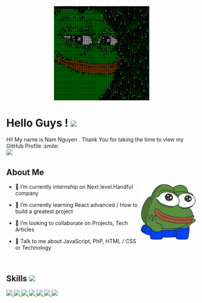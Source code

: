 
<div align="center">
<img width="50%" height = "50%" src="https://raw.githubusercontent.com/donezombie/donezombie/main/pepe.gif" alt="cover" />
</div>

<h1> Hello Guys ! <img src = "https://raw.githubusercontent.com/MartinHeinz/MartinHeinz/master/wave.gif" width = 30px> </h1>
<p align='center'>
</p>

<div size='20px'> Hi! My name is Nam Nguyen . Thank You for taking the time to view my GitHub Profile :smile: 
</div>

 <img src = "https://media0.giphy.com/media/KDDpcKigbfFpnejZs6/giphy.gif?cid=ecf05e47oy6f4zjs8g1qoiystc56cu7r9tb8a1fe76e05oty&rid=giphy.gif" width = 100px>
<h2> About Me </h2>

<img width="30%" align="right" alt="Github" style="transform: rotateY(170deg)" src="https://raw.githubusercontent.com/donezombie/donezombie/main/pepe-watch-left.png" />


- 🔭 I’m currently internship on Next level.Handful company

- 🌱 I’m currently learning React advanced / How to build a greatest project

- 👯 I’m looking to collaborate on Projects, Tech Articles 

- 💬 Talk to me about JavaScript, PhP,  HTML / CSS or Technology
<br>
  

<h2> Skills <img src = "https://media2.giphy.com/media/QssGEmpkyEOhBCb7e1/giphy.gif?cid=ecf05e47a0n3gi1bfqntqmob8g9aid1oyj2wr3ds3mg700bl&rid=giphy.gif" width = 32px>
</h2>
 <a href= https://github.com/NamNguyenGit?tab=repositories&q=&type=&language=css&sort=
 > <img width ='32px' src ='https://raw.githubusercontent.com/rahulbanerjee26/githubAboutMeGenerator/main/icons/css.svg'> </a>
<a href= https://github.com/NamNguyenGit?tab=repositories&q=&type=&language=html&sort= > <img width ='32px' src ='https://raw.githubusercontent.com/rahulbanerjee26/githubAboutMeGenerator/main/icons/html.svg'> </a>
<a href= https://github.com/NamNguyenGit/NextLevelSolutionTrain > <img width ='32px' src ='https://raw.githubusercontent.com/rahulbanerjee26/githubAboutMeGenerator/main/icons/reactjs.svg'> </a>
<a href= https://github.com/NamNguyenGit?tab=repositories&q=&type=&language=javascript&sort= > <img width ='32px' src ='https://raw.githubusercontent.com/rahulbanerjee26/githubAboutMeGenerator/main/icons/javascript.svg'> </a>
<a href= https://github.com/NamNguyenGit?tab=repositories&q=&type=&language=php&sort= > <img width ='32px' src ='https://raw.githubusercontent.com/rahulbanerjee26/githubAboutMeGenerator/main/icons/php.svg'> </a>
<a href=https://github.com/NamNguyenGit?tab=repositories&q=&type=&language=java&sort= > <img width ='32px' src ='https://raw.githubusercontent.com/rahulbanerjee26/githubAboutMeGenerator/main/icons/java.svg'> </a>
<a href=https://github.com/NamNguyenGit/BraShop > <img width ='32px' src ='https://raw.githubusercontent.com/rahulbanerjee26/githubAboutMeGenerator/main/icons/sass.svg'> </a>
